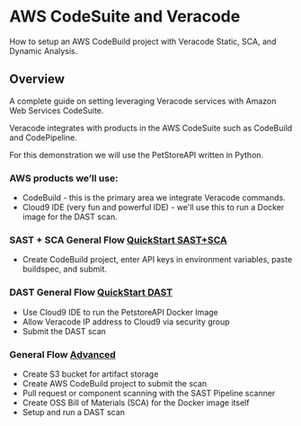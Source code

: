 # AWS CodeSuite and Veracode

How to setup an AWS CodeBuild project with Veracode Static, SCA, and Dynamic Analysis.

## Overview
A complete guide on setting leveraging Veracode services with Amazon Web Services CodeSuite.

Veracode integrates with products in the AWS CodeSuite such as CodeBuild and CodePipeline.

For this demonstration we will use the PetStoreAPI written in Python.  

### AWS products we’ll use:

* CodeBuild - this is the primary area we integrate Veracode commands. 
* Cloud9 IDE (very fun and powerful IDE) - we'll use this to run a Docker image for the DAST scan.

### SAST + SCA General Flow [QuickStart SAST+SCA](QuickStartSAST-SCA)
* Create CodeBuild project, enter API keys in environment variables, paste buildspec, and submit.

### DAST General Flow [QuickStart DAST](QuickStartSAST-DAST)
* Use Cloud9 IDE to run the PetstoreAPI Docker Image
* Allow Veracode IP address to Cloud9 via security group
* Submit the DAST scan

### General Flow [Advanced](Advanced)
* Create S3 bucket for artifact storage
* Create AWS CodeBuild project to submit the scan
* Pull request or component scanning with the SAST Pipeline scanner
* Create OSS Bill of Materials (SCA) for the Docker image itself
* Setup and run a DAST scan